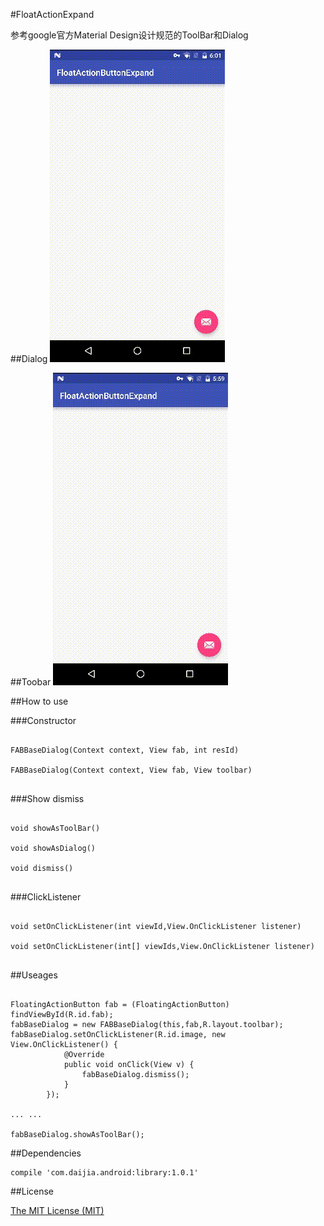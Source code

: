 #FloatActionExpand

参考google官方Material Design设计规范的ToolBar和Dialog


##Dialog
![Alt text](./dialog.gif)



##Toobar
![Alt text](./toolbar.gif)


##How to use

###Constructor

```

FABBaseDialog(Context context, View fab, int resId)

FABBaseDialog(Context context, View fab, View toolbar)


```
###Show dismiss

```

void showAsToolBar()

void showAsDialog()

void dismiss()


```

###ClickListener

```

void setOnClickListener(int viewId,View.OnClickListener listener)

void setOnClickListener(int[] viewIds,View.OnClickListener listener)


```

##Useages

```

FloatingActionButton fab = (FloatingActionButton) findViewById(R.id.fab);
fabBaseDialog = new FABBaseDialog(this,fab,R.layout.toolbar);
fabBaseDialog.setOnClickListener(R.id.image, new View.OnClickListener() {
            @Override
            public void onClick(View v) {
                fabBaseDialog.dismiss();
            }
        });
        
... ...
        
fabBaseDialog.showAsToolBar();

```


##Dependencies

```
compile 'com.daijia.android:library:1.0.1'
```

##License

[The MIT License (MIT)
](https://opensource.org/licenses/mit-license.php)